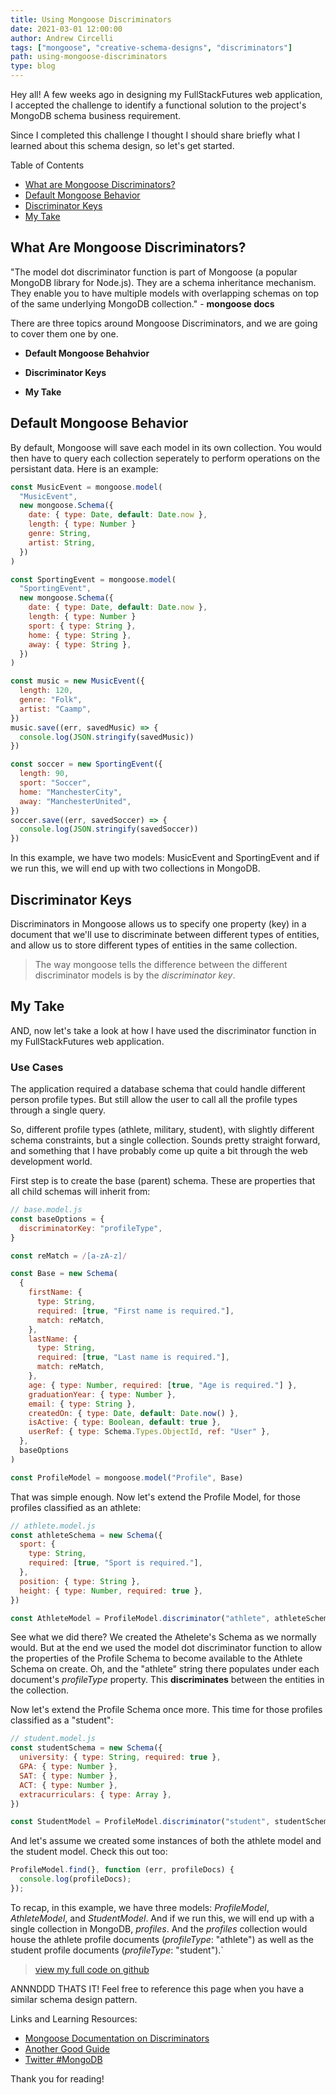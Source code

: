```yaml
---
title: Using Mongoose Discriminators
date: 2021-03-01 12:00:00
author: Andrew Circelli
tags: ["mongoose", "creative-schema-designs", "discriminators"]
path: using-mongoose-discriminators
type: blog
---
```


Hey all! A few weeks ago in designing my FullStackFutures web application, I accepted the challenge to identify a functional solution to the project's MongoDB schema business requirement.

Since I completed this challenge I thought I should share briefly what I learned about this schema design, so let's get
started.

Table of Contents

- [What are Mongoose Discriminators?](#What-Are-Mongoose-Discriminators)
- [Default Mongoose Behavior](#Default-Mongoose-Behavior)
- [Discriminator Keys](#Discriminator-Keys)
- [My Take](#My-Take)

## What Are Mongoose Discriminators?

"The model dot discriminator function is part of Mongoose (a popular MongoDB library for Node.js). They are a schema inheritance mechanism. They enable you to have multiple models with overlapping schemas on top of the same underlying MongoDB collection." - **mongoose docs**

There are three topics around Mongoose Discriminators, and we are going to cover them one by one.

- **Default Mongoose Behahvior**

- **Discriminator Keys**

- **My Take**

## Default Mongoose Behavior

By default, Mongoose will save each model in its own collection. You would then have to query each collection seperately to perform operations on the persistant data. Here is an example:

```javascript
const MusicEvent = mongoose.model(
  "MusicEvent",
  new mongoose.Schema({
    date: { type: Date, default: Date.now },
    length: { type: Number }
    genre: String,
    artist: String,
  })
)

const SportingEvent = mongoose.model(
  "SportingEvent",
  new mongoose.Schema({
    date: { type: Date, default: Date.now },
    length: { type: Number }
    sport: { type: String },
    home: { type: String },
    away: { type: String },
  })
)

const music = new MusicEvent({
  length: 120,
  genre: "Folk",
  artist: "Caamp",
})
music.save((err, savedMusic) => {
  console.log(JSON.stringify(savedMusic))
})

const soccer = new SportingEvent({
  length: 90,
  sport: "Soccer",
  home: "ManchesterCity",
  away: "ManchesterUnited",
})
soccer.save((err, savedSoccer) => {
  console.log(JSON.stringify(savedSoccer))
})
```

In this example, we have two models: MusicEvent and SportingEvent and if we run this, we will end up with two collections in MongoDB.

## Discriminator Keys

Discriminators in Mongoose allows us to specify one property (key) in a document that we'll use to discriminate between different types of entities, and allow us to store different types of entities in the same collection.

> The way mongoose tells the difference between the different discriminator models is by the _discriminator key_.

## My Take

AND, now let's take a look at how I have used the discriminator function in my FullStackFutures web application.

### Use Cases

The application required a database schema that could handle different person profile types. But still allow the user to call all the profile types through a single query.

So, different profile types (athlete, military, student), with slightly different schema constraints, but a single collection. Sounds pretty straight forward, and something that I have probably come up quite a bit through the web development world.

First step is to create the base (parent) schema. These are properties that all child schemas will inherit from:

```javascript
// base.model.js
const baseOptions = {
  discriminatorKey: "profileType",
}

const reMatch = /[a-zA-z]/

const Base = new Schema(
  {
    firstName: {
      type: String,
      required: [true, "First name is required."],
      match: reMatch,
    },
    lastName: {
      type: String,
      required: [true, "Last name is required."],
      match: reMatch,
    },
    age: { type: Number, required: [true, "Age is required."] },
    graduationYear: { type: Number },
    email: { type: String },
    createdOn: { type: Date, default: Date.now() },
    isActive: { type: Boolean, default: true },
    userRef: { type: Schema.Types.ObjectId, ref: "User" },
  },
  baseOptions
)

const ProfileModel = mongoose.model("Profile", Base)
```

That was simple enough. Now let's extend the Profile Model, for those profiles classified as an athlete:

```javascript
// athlete.model.js
const athleteSchema = new Schema({
  sport: {
    type: String,
    required: [true, "Sport is required."],
  },
  position: { type: String },
  height: { type: Number, required: true },
})

const AthleteModel = ProfileModel.discriminator("athlete", athleteSchema)
```

See what we did there? We created the Athelete's Schema as we normally would. But at the end we used the model dot discriminator function to allow the properties of the Profile Schema to become available to the Athlete Schema on create. Oh, and the "athlete" string there populates under each document's _profileType_ property. This **discriminates** between the entities in the collection.

Now let's extend the Profile Schema once more. This time for those profiles classified as a "student":

```javascript
// student.model.js
const studentSchema = new Schema({
  university: { type: String, required: true },
  GPA: { type: Number },
  SAT: { type: Number },
  ACT: { type: Number },
  extracurriculars: { type: Array },
})

const StudentModel = ProfileModel.discriminator("student", studentSchema)
```

And let's assume we created some instances of both the athlete model and the student model. Check this out too:

```javascript
ProfileModel.find(}, function (err, profileDocs) {
  console.log(profileDocs);
});
```

To recap, in this example, we have three models: _ProfileModel_, _AthleteModel_, and _StudentModel_. And if we run this, we will end up with a single collection in MongoDB, _profiles_. And the _profiles_ collection would house the athlete profile documents (_profileType_: "athlete") as well as the student profile documents (_profileType_: "student").`

> [view my full code on github](https://github.com/andrewcircelli/FullStackFutures/)

ANNNDDD THATS IT! Feel free to reference this page when you have a similar schema design pattern.

Links and Learning Resources:

- [Mongoose Documentation on Discriminators](https://mongoosejs.com/docs/discriminators.html)
- [Another Good Guide](https://thecodebarbarian.com/2015/07/24/guide-to-mongoose-discriminators.html)
- [Twitter #MongoDB](https://twitter.com/hashtag/MongoDB)

Thank you for reading!
